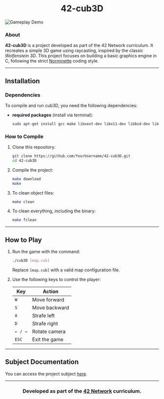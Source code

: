 <div align="center">
	<h1>42-cub3D</h1>
</div>

![Gameplay Demo](https://github.com/user-attachments/assets/6c0a9dda-04c4-4b79-89df-dab8e27967e3)

### About
**42-cub3D** is a project developed as part of the 42 Network curriculum. It recreates a simple 3D game using raycasting, inspired by the classic *Wolfenstein 3D*. This project focuses on building a basic graphics engine in C, following the strict [Norminette](https://github.com/42School/norminette) coding style.

---

## Installation

### Dependencies
To compile and run cub3D, you need the following dependencies:
- **required packages** (install via terminal):
    ```bash
    sudo apt-get install gcc make libxext-dev libx11-dev libbsd-dev libxrandr-dev libxi-dev libxinerama-dev
    ```

### How to Compile
1. Clone this repository:
    ```bash
    git clone https://github.com/YourUsername/42-cub3D.git
    cd 42-cub3D
    ```

2. Compile the project:
    ```bash
    make download
    make
    ```

3. To clean object files:
    ```bash
    make clean
    ```

4. To clean everything, including the binary:
    ```bash
    make fclean
    ```

---

## How to Play

1. Run the game with the command:
    ```bash
    ./cub3D [map.cub]
    ```
    Replace `[map.cub]` with a valid map configuration file.

2. Use the following keys to control the player:

    | Key         | Action              |
    |-------------|---------------------|
    | `W`         | Move forward        |
    | `S`         | Move backward       |
    | `A`         | Strafe left         |
    | `D`         | Strafe right        |
    | `← / →`     | Rotate camera       |
    | `ESC`       | Exit the game       |

---

## Subject Documentation
You can access the project subject [here](https://dot99.github.io/42-cub3D/).

---

<div align="center">
	<h3>Developed as part of the <a href="https://www.42.fr/">42 Network</a> curriculum.</h3>
</div>
